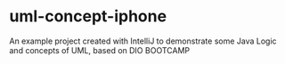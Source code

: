 # uml-concept-iphone
An example project created with IntelliJ to demonstrate some Java Logic and concepts of UML, based on DIO BOOTCAMP
